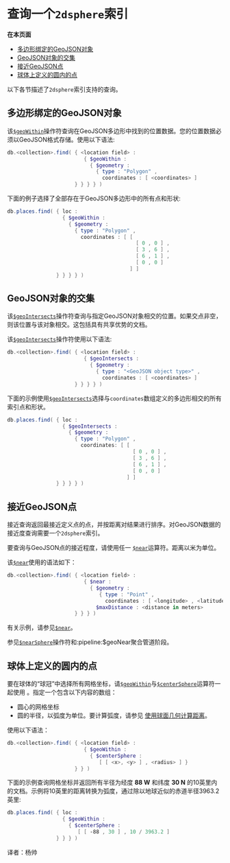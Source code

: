 # 查询一个`2dsphere`索引

**在本页面**

- [多边形绑定的GeoJSON对象](#对象)
- [GeoJSON对象的交集](#交集)
- [接近GeoJSON点](#接近)
- [球体上定义的圆内的点](#球体)

以下各节描述了`2dsphere`索引支持的查询。

## <span id="对象">多边形绑定的GeoJSON对象</span>

该[`$geoWithin`](https://docs.mongodb.com/master/reference/operator/query/geoWithin/#op._S_geoWithin)操作符查询在GeoJSON多边形中找到的位置数据。您的位置数据必须以GeoJSON格式存储。使用以下语法:

```powershell
db.<collection>.find( { <location field> :
                         { $geoWithin :
                           { $geometry :
                             { type : "Polygon" ,
                               coordinates : [ <coordinates> ]
                      } } } } )
```

下面的例子选择了全部存在于GeoJSON多边形中的所有点和形状:

```powershell
db.places.find( { loc :
                  { $geoWithin :
                    { $geometry :
                      { type : "Polygon" ,
                        coordinates : [ [
                                          [ 0 , 0 ] ,
                                          [ 3 , 6 ] ,
                                          [ 6 , 1 ] ,
                                          [ 0 , 0 ]
                                        ] ]
                } } } } )
```

## <span id="交集">GeoJSON对象的交集</span>

该[`$geoIntersects`](https://docs.mongodb.com/master/reference/operator/query/geoIntersects/#op._S_geoIntersects)操作符查询与指定GeoJSON对象相交的位置。如果交点非空，则该位置与该对象相交。这包括具有共享优势的文档。

该[`$geoIntersects`](https://docs.mongodb.com/master/reference/operator/query/geoIntersects/#op._S_geoIntersects)操作符使用以下语法:

```powershell
db.<collection>.find( { <location field> :
                         { $geoIntersects :
                           { $geometry :
                             { type : "<GeoJSON object type>" ,
                               coordinates : [ <coordinates> ]
                      } } } } )
```

下面的示例使用[`$geoIntersects`](https://docs.mongodb.com/master/reference/operator/query/geoIntersects/#op._S_geoIntersects)选择与`coordinates`数组定义的多边形相交的所有索引点和形状。

```powershell
db.places.find( { loc :
                  { $geoIntersects :
                    { $geometry :
                      { type : "Polygon" ,
                        coordinates: [ [
                                         [ 0 , 0 ] ,
                                         [ 3 , 6 ] ,
                                         [ 6 , 1 ] ,
                                         [ 0 , 0 ]
                                       ] ]
                } } } } )
```

## <span id="接近">接近GeoJSON点</span>

接近查询返回最接近定义点的点，并按距离对结果进行排序。对GeoJSON数据的接近度查询需要一个`2dsphere`索引。

要查询与GeoJSON点的接近程度，请使用任一 [`$near`](https://docs.mongodb.com/master/reference/operator/query/near/#op._S_near)运算符。距离以米为单位。

该[`$near`](https://docs.mongodb.com/master/reference/operator/query/near/#op._S_near)使用的语法如下：

```powershell
db.<collection>.find( { <location field> :
                         { $near :
                           { $geometry :
                              { type : "Point" ,
                                coordinates : [ <longitude> , <latitude> ] } ,
                             $maxDistance : <distance in meters>
                      } } } )
```

有关示例，请参见[`$near`](https://docs.mongodb.com/master/reference/operator/query/near/#op._S_near)。

参见[`$nearSphere`](https://docs.mongodb.com/master/reference/operator/query/nearSphere/#op._S_nearSphere)操作符和:pipeline:$geoNear聚合管道阶段。

## <span id="球体">球体上定义的圆内的点</span>

要在球体的“球冠”中选择所有网格坐标，请[`$geoWithin`](https://docs.mongodb.com/master/reference/operator/query/geoWithin/#op._S_geoWithin)与[`$centerSphere`](https://docs.mongodb.com/master/reference/operator/query/centerSphere/#op._S_centerSphere)运算符一起使用 。指定一个包含以下内容的数组：

- 圆心的网格坐标
- 圆的半径，以弧度为单位。要计算弧度，请参见 [使用球面几何计算距离](https://docs.mongodb.com/master/tutorial/calculate-distances-using-spherical-geometry-with-2d-geospatial-indexes/)。

使用以下语法：

```powershell
db.<collection>.find( { <location field> :
                         { $geoWithin :
                           { $centerSphere :
                              [ [ <x>, <y> ] , <radius> ] }
                      } } )
```

下面的示例查询网格坐标并返回所有半径为经度 **88 W** 和纬度 **30 N** 的10英里内的文档。示例将10英里的距离转换为弧度，通过除以地球近似的赤道半径3963.2英里:

```powershell
db.places.find( { loc :
                  { $geoWithin :
                    { $centerSphere :
                       [ [ -88 , 30 ] , 10 / 3963.2 ]
                } } } )
```



译者：杨帅
